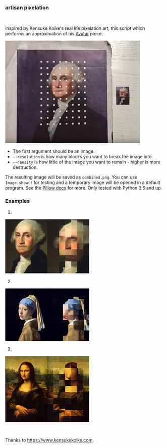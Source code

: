 ### artisan pixelation

<br>

Inspired by Kensuke Koike's real life pixelation art, this script which performs an approximation of his [Avatar](https://www.youtube.com/watch?v=U1KiC0AXhHg) piece.

![Avatar by Koike](https://github.com/healeycodes/artisan-pixelation/blob/master/avatar-kensuke-koike.png)

* The first argument should be an image.
* `--resolution` is how many blocks you want to break the image into
* `--density` is how little of the image you want to remain - higher is more destruction.

The resulting image will be saved as `combined.png`. You can use `Image.show()` for testing and a temporary image will be opened in a default program. See the [Pillow docs](https://pillow.readthedocs.io/en/5.2.x/) for more. Only tested with Python 3.5 and up.

### Examples

1.

![George Washington](https://github.com/healeycodes/artisan-pixelation/blob/master/g-wash-processed.png)

2.

![Girl With a Pearl Earing](https://github.com/healeycodes/artisan-pixelation/blob/master/girl-processed.png)

3.

![Mona Lisa](https://github.com/healeycodes/artisan-pixelation/blob/master/mona-processed.png)

<br>

Thanks to https://www.kensukekoike.com.
